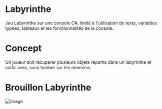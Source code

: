 # Labyrinthe
 Jeu Labyrinthe sur une console C#, limité à l'utilisation de texte, variables typées, tableaux et les fonctionnalités de la console.

# Concept
Un joueur doit récuperer plusieurs objets repartis dans un labyrinthe et sortir avec, sans tomber sur les enemmis

# Brouillon Labyrinthe
![image](https://github.com/voixdigitale/Labyrinthe/assets/73294082/23ce3102-0d8b-4108-a86c-4ef87d64179c)
